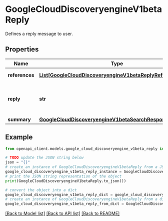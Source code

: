 # GoogleCloudDiscoveryengineV1betaReply

Defines a reply message to user.

## Properties

Name | Type | Description | Notes
------------ | ------------- | ------------- | -------------
**references** | [**List[GoogleCloudDiscoveryengineV1betaReplyReference]**](GoogleCloudDiscoveryengineV1betaReplyReference.md) | References in the reply. | [optional] 
**reply** | **str** | DEPRECATED: use &#x60;summary&#x60; instead. Text reply. | [optional] 
**summary** | [**GoogleCloudDiscoveryengineV1betaSearchResponseSummary**](GoogleCloudDiscoveryengineV1betaSearchResponseSummary.md) |  | [optional] 

## Example

```python
from openapi_client.models.google_cloud_discoveryengine_v1beta_reply import GoogleCloudDiscoveryengineV1betaReply

# TODO update the JSON string below
json = "{}"
# create an instance of GoogleCloudDiscoveryengineV1betaReply from a JSON string
google_cloud_discoveryengine_v1beta_reply_instance = GoogleCloudDiscoveryengineV1betaReply.from_json(json)
# print the JSON string representation of the object
print(GoogleCloudDiscoveryengineV1betaReply.to_json())

# convert the object into a dict
google_cloud_discoveryengine_v1beta_reply_dict = google_cloud_discoveryengine_v1beta_reply_instance.to_dict()
# create an instance of GoogleCloudDiscoveryengineV1betaReply from a dict
google_cloud_discoveryengine_v1beta_reply_from_dict = GoogleCloudDiscoveryengineV1betaReply.from_dict(google_cloud_discoveryengine_v1beta_reply_dict)
```
[[Back to Model list]](../README.md#documentation-for-models) [[Back to API list]](../README.md#documentation-for-api-endpoints) [[Back to README]](../README.md)


